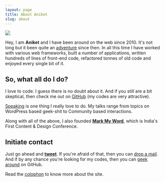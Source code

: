 ```yaml
---
layout: page
title: About Aniket
slug: about
---
```


<div class="media">
  <img class="media__img  img--round img--self" src="http://www.gravatar.com/avatar/b6500b41998cd1ed4aa28464ec0118bb?s=150" />
  <div class="media__body">
    <p class="lede">Hey, I am <strong>Aniket</strong> and I have been around on the web since 2010. It's not long but it been quite an <a href="/archive">adventure</a> since then. In all this time I have worked with various web frameworks, built a number of applications, written hundreds of lines of front-end code, refactored tonnes of old code and enjoyed every single bit of it.</p>
  </div>
</div>

## So, what all do I do?

I love to code. I guess there is no doubt about it. And if you still are a bit skeptical, then check me out on [GitHub](https://github.com/aniketpant) (my codes are very attractive).

[Speaking](/speaking) is one thing I really love to do. My talks range from topics on WordPress based geek-shit to Community based interactions.

Along with all of the above, I also founded **[Mark My Word](http://markmyword.in)**, which is India's First Content &amp; Design Conference.

## Initiate contact
Just go ahead and **[tweet](https://twitter.com/intent/tweet?screen_name=aniket_pant&text=Hey)**. If you're afraid of that, then you can <a href="me@aniketpant.com?subject=Hey">drop a mail</a>. And if by any chance you're looking for my codes, then you can [geek around](https://github.com/aniketpant) on GitHub.

Read the <a href="/colophon">colophon</a> to know more about the site.
